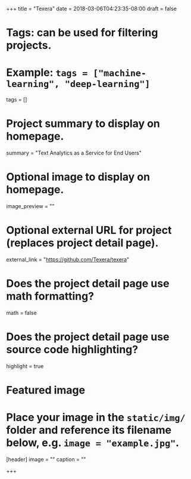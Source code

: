 +++
title = "Texera"
date = 2018-03-06T04:23:35-08:00
draft = false

# Tags: can be used for filtering projects.
# Example: `tags = ["machine-learning", "deep-learning"]`
tags = []

# Project summary to display on homepage.
summary = "Text Analytics as a Service for End Users"

# Optional image to display on homepage.
image_preview = ""

# Optional external URL for project (replaces project detail page).
external_link = "https://github.com/Texera/texera"

# Does the project detail page use math formatting?
math = false

# Does the project detail page use source code highlighting?
highlight = true

# Featured image
# Place your image in the `static/img/` folder and reference its filename below, e.g. `image = "example.jpg"`.
[header]
image = ""
caption = ""

+++
